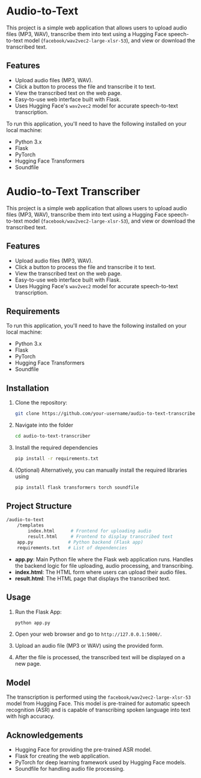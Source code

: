 # Audio-to-Text

This project is a simple web application that allows users to upload audio files (MP3, WAV), transcribe them into text using a Hugging Face speech-to-text model (`facebook/wav2vec2-large-xlsr-53`), and view or download the transcribed text.

## Features

- Upload audio files (MP3, WAV).
- Click a button to process the file and transcribe it to text.
- View the transcribed text on the web page.
- Easy-to-use web interface built with Flask.
- Uses Hugging Face's `wav2vec2` model for accurate speech-to-text transcription.

To run this application, you'll need to have the following installed on your local machine:

- Python 3.x
- Flask
- PyTorch
- Hugging Face Transformers
- Soundfile

# Audio-to-Text Transcriber

This project is a simple web application that allows users to upload audio files (MP3, WAV), transcribe them into text using a Hugging Face speech-to-text model (`facebook/wav2vec2-large-xlsr-53`), and view or download the transcribed text.

## Features

- Upload audio files (MP3, WAV).
- Click a button to process the file and transcribe it to text.
- View the transcribed text on the web page.
- Easy-to-use web interface built with Flask.
- Uses Hugging Face's `wav2vec2` model for accurate speech-to-text transcription.

## Requirements

To run this application, you'll need to have the following installed on your local machine:

- Python 3.x
- Flask
- PyTorch
- Hugging Face Transformers
- Soundfile

## Installation

1. Clone the repository:

   ```bash
   git clone https://github.com/your-username/audio-to-text-transcriber.git
    ```

2. Navigate into the folder

    ```bash
    cd audio-to-text-transcriber
    ```

3. Install the required dependencies

    ```bash
    pip install -r requirements.txt
    ```

4. (Optional) Alternatively, you can manually install the required libraries using

    ```bash
    pip install flask transformers torch soundfile
    ```

## Project Structure

```bash
/audio-to-text
    /templates
        index.html      # Frontend for uploading audio
        result.html     # Frontend to display transcribed text
    app.py             # Python backend (Flask app)
    requirements.txt   # List of dependencies
```

- **app.py**: Main Python file where the Flask web application runs. Handles the backend logic for file uploading, audio processing, and transcribing.
- **index.html**: The HTML form where users can upload their audio files.
- **result.html**: The HTML page that displays the transcribed text.

## Usage

1. Run the Flask App:

   ```bash
   python app.py
   ```

2. Open your web browser and go to `http://127.0.0.1:5000/`.

3. Upload an audio file (MP3 or WAV) using the provided form.

4. After the file is processed, the transcribed text will be displayed on a new page.

## Model

The transcription is performed using the `facebook/wav2vec2-large-xlsr-53` model from Hugging Face. This model is pre-trained for automatic speech recognition (ASR) and is capable of transcribing spoken language into text with high accuracy.

## Acknowledgements

- Hugging Face for providing the pre-trained ASR model.
- Flask for creating the web application.
- PyTorch for deep learning framework used by Hugging Face models.
- Soundfile for handling audio file processing.
